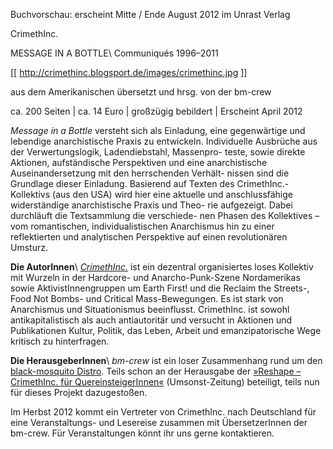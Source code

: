 Buchvorschau: erscheint Mitte / Ende August 2012 im Unrast Verlag

CrimethInc.

MESSAGE IN A BOTTLE\\
Communiqués 1996–2011

[[ http://crimethinc.blogsport.de/images/crimethinc.jpg ]]

aus dem Amerikanischen übersetzt und hrsg. von der bm-crew

ca. 200 Seiten | ca. 14 Euro | großzügig bebildert | Erscheint April 2012

_Message in a Bottle_ versteht sich als Einladung, eine gegenwärtige und lebendige anarchistische Praxis zu entwickeln. Individuelle Ausbrüche aus der Verwertungslogik, Ladendiebstahl, Massenpro- teste, sowie direkte Aktionen, aufständische Perspektiven und eine anarchistische Auseinandersetzung mit den herrschenden Verhält- nissen sind die Grundlage dieser Einladung. Basierend auf Texten des CrimethInc.-Kollektivs (aus den USA) wird hier eine aktuelle und anschlussfähige widerständige anarchistische Praxis und Theo- rie aufgezeigt. Dabei durchläuft die Textsammlung die verschiede- nen Phasen des Kollektives – vom romantischen, individualistischen Anarchismus hin zu einer reflektierten und analytischen Perspektive auf einen revolutionären Umsturz.

**Die AutorInnen**\\
_[CrimethInc.](/)_ ist ein dezentral organisiertes loses Kollektiv mit Wurzeln in der Hardcore- und Anarcho-Punk-Szene Nordamerikas sowie AktivistInnengruppen um Earth First! und die Reclaim the Streets-, Food Not Bombs- und Critical Mass-Bewegungen. Es ist stark von Anarchismus und Situationismus beeinflusst. CrimethInc. ist sowohl antikapitalistisch als auch antiautoritär und versucht in Aktionen und Publikationen Kultur, Politik, das Leben, Arbeit und emanzipatorische Wege kritisch zu hinterfragen.

**Die HerausgeberInnen**\\
_bm-crew_ ist ein loser Zusammenhang rund um den [black-mosquito Distro](http://www.black-mosquito.org). Teils schon an der Herausgabe der [»Reshape – CrimethInc. für QuereinsteigerInnen«](http://www.black-mosquito.org/index.php/kostenlos/reshape-crimethinc-fur-quereinsteiger-innen.html) (Umsonst-Zeitung) beteiligt, teils nun für dieses Projekt dazugestoßen.

Im Herbst 2012 kommt ein Vertreter von CrimethInc. nach Deutschland für eine Veranstaltungs- und Lesereise zusammen mit ÜbersetzerInnen der bm-crew. Für Veranstaltungen könnt ihr uns gerne kontaktieren.
